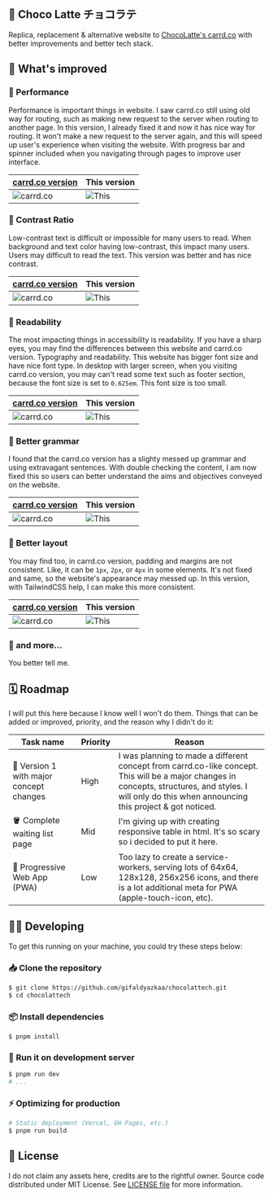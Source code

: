 ## 🍫 Choco Latte チョコラテ

Replica, replacement & alternative website to [ChocoLatte's carrd.co](https://chocolattech.carrd.co/) with better improvements and better tech stack.

## 🤔 What's improved

### 💨 Performance

Performance is important things in website. I saw carrd.co still using old way for routing, such as making new request to the server when routing to another page. In this version, I already fixed it and now it has nice way for routing. It won't make a new request to the server again, and this will speed up user's experience when visiting the website. With progress bar and spinner included when you navigating through pages to improve user interface.

| [carrd.co version](https://chocolattech.carrd.co/)           | This version                                             |
| ------------------------------------------------------------ | -------------------------------------------------------- |
| ![carrd.co](https://cdn.upload.systems/uploads/Qpn83L86.png) | ![This](https://cdn.upload.systems/uploads/xA7CbxWZ.png) |

### 🎨 Contrast Ratio

Low-contrast text is difficult or impossible for many users to read. When background and text color having low-contrast, this impact many users. Users may difficult to read the text. This version was better and has nice contrast.

| [carrd.co version](https://chocolattech.carrd.co/)           | This version                                             |
| ------------------------------------------------------------ | -------------------------------------------------------- |
| ![carrd.co](https://cdn.upload.systems/uploads/W7X2RHdt.png) | ![This](https://cdn.upload.systems/uploads/NhoB59RX.png) |

### 📖 Readability

The most impacting things in accessibility is readability. If you have a sharp eyes, you may find the differences between this website and carrd.co version. Typography and readability. This website has bigger font size and have nice font type. In desktop with larger screen, when you visiting carrd.co version, you may can't read some text such as footer section, because the font size is set to `0.625em`. This font size is too small.

| [carrd.co version](https://chocolattech.carrd.co/)           | This version                                             |
| ------------------------------------------------------------ | -------------------------------------------------------- |
| ![carrd.co](https://cdn.upload.systems/uploads/akTUcguq.png) | ![This](https://cdn.upload.systems/uploads/itcY9oGt.png) |

### 🤟 Better grammar

I found that the carrd.co version has a slighty messed up grammar and using extravagant sentences. With double checking the content, I am now fixed this so users can better understand the aims and objectives conveyed on the website.

| [carrd.co version](https://chocolattech.carrd.co/)           | This version                                             |
| ------------------------------------------------------------ | -------------------------------------------------------- |
| ![carrd.co](https://cdn.upload.systems/uploads/PiMPd2Dv.png) | ![This](https://cdn.upload.systems/uploads/fPW74SsV.png) |

### 🚀 Better layout

You may find too, in carrd.co version, padding and margins are not consistent. Like, it can be `1px`, `2px`, or `4px` in some elements. It's not fixed and same, so the website's appearance may messed up. In this version, with TailwindCSS help, I can make this more consistent.

| [carrd.co version](https://chocolattech.carrd.co/)           | This version                                             |
| ------------------------------------------------------------ | -------------------------------------------------------- |
| ![carrd.co](https://cdn.upload.systems/uploads/aSZmST7f.png) | ![This](https://cdn.upload.systems/uploads/VqF4aGMx.png) |

### 👀 and more...

You better tell me.

## 🗓️ Roadmap

I will put this here because I know well I won't do them. Things that can be added or improved, priority, and the reason why I didn't do it:

| Task name                               | Priority | Reason                                                                                                                                                                                                   |
| --------------------------------------- | -------- | -------------------------------------------------------------------------------------------------------------------------------------------------------------------------------------------------------- |
| 🚧 Version 1 with major concept changes | High     | I was planning to made a different concept from carrd.co-like concept. This will be a major changes in concepts, structures, and styles. I will only do this when announcing this project & got noticed. |
| 🪣 Complete waiting list page           | Mid      | I'm giving up with creating responsive table in html. It's so scary so i decided to put it here.                                                                                                         |
| 📱 Progressive Web App (PWA)            | Low      | Too lazy to create a service-workers, serving lots of 64x64, 128x128, 256x256 icons, and there is a lot additional meta for PWA (apple-touch-icon, etc).                                                 |

## 🧑‍💻️ Developing

To get this running on your machine, you could try these steps below:

### 📥️ Clone the repository

```bash
$ git clone https://github.com/gifaldyazkaa/chocolattech.git
$ cd chocolattech
```

### 📦️ Install dependencies

```bash
$ pnpm install
```

### 🏃️ Run it on development server

```bash
$ pnpm run dev
# ...
```

### ⚡️ Optimizing for production

```bash
# Static deployment (Vercel, GH Pages, etc.)
$ pnpm run build
```

## 📃 License

I do not claim any assets here, credits are to the rightful owner. Source code distributed under MIT License. See [LICENSE file](./LICENSE) for more information.
